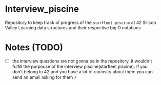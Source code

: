 # Interview_piscine
Repository to keep track of progress of the `starfleet piscine` at 42 Silicon Valley
Learning data structures and their respective big O notations

# Notes (TODO)
- [ ] the interview questions are not gonna be in the repository, it wouldn't fulfill the purpouse of the interview piscine(starfleet piscine). If you don't belong to 42 and you have a lot of curiosity about them you can send an email asking for them ⚡️

